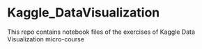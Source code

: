 # Kaggle_DataVisualization
This repo contains notebook files of the exercises of Kaggle Data Visualization micro-course
